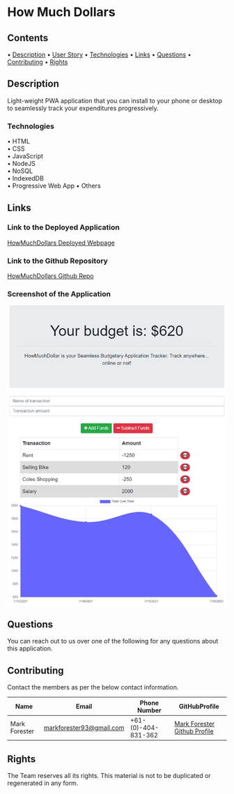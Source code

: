 # How Much Dollars

## Contents

• [Description](#description)
• [User Story](#user-story)
• [Technologies](#technologies)
• [Links](#links)
• [Questions](#questions)
• [Contributing](#contributing)
• [Rights](#rights)

## Description

Light-weight PWA application  that you can install to your phone or desktop to seamlessly track your expenditures progressively.

### Technologies

• HTML  
• CSS  
• JavaScript  
• NodeJS  
• NoSQL  
• IndexedDB  
• Progressive Web App
• Others

## Links

### Link to the Deployed Application

[HowMuchDollars Deployed Webpage](https://howmuchdollars.herokuapp.com/)

### Link to the Github Repository

[HowMuchDollars Github Repo](https://github.com/Forester93/howmuchdollars)

### Screenshot of the Application

![Screenshot of the page](/assets/images/screenshot.png)

## Questions

You can reach out to us over one of the following for any questions about this application.

## Contributing

Contact the members as per the below contact information.

| Name          | Email                    | Phone Number        | GitHubProfile                                                  |
| ------------- | ------------------------ | ------------------- | -------------------------------------------------------------- |
| Mark Forester | markforester93@gmail.com | +61-(0)-404-831-362 | [Mark Forester Github Profile](https://github.com/forester93/) |

## Rights

The Team reserves all its rights. This material is not to be duplicated or regenerated in any form.
